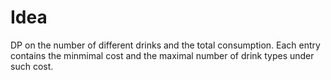 # Idea

DP on the number of different drinks and the total consumption. Each entry contains the minmimal cost and the maximal number of drink types under such cost.